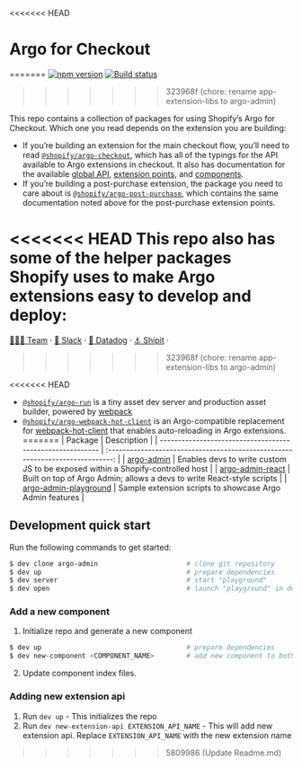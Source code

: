 <<<<<<< HEAD
# Argo for Checkout
=======
[![npm version](https://badge.fury.io/js/%40shopify%2Fargo-admin.svg)](https://badge.fury.io/js/%40shopify%2Fargo-admin)
[![Build status](https://badge.buildkite.com/3d67b165eddeb5e37f963740fddaf81e5091a0fa16f288a075.svg)](https://buildkite.com/shopify/argo-admin)
>>>>>>> 323968f (chore: rename app-extension-libs to argo-admin)

This repo contains a collection of packages for using Shopify’s Argo for Checkout. Which one you read depends on the extension you are building:

- If you’re building an extension for the main checkout flow, you’ll need to read [`@shopify/argo-checkout`](packages/argo-checkout), which has all of the typings for the API available to Argo extensions in checkout. It also has documentation for the available [global API](packages/argo-checkout/documentation/globals.md), [extension points](packages/argo-checkout/documentation/extension-points.md), and [components](packages/argo-checkout/documentation/components.md).
- If you’re building a post-purchase extension, the package you need to care about is [`@shopify/argo-post-purchase`](packages/argo-post-purchase), which contains the same documentation noted above for the post-purchase extension points.

<<<<<<< HEAD
This repo also has some of the helper packages Shopify uses to make Argo extensions easy to develop and deploy:
=======
[🧙🏼‍♀️ Team](https://vault.shopify.io/teams/2045-Argo/work?subteams=yes&order=progress_asc&page=first_25&progress=Think_Explore_Build_Ongoing) &middot;
[💬 Slack](https://shopify.slack.com/archives/C010KF5GM37) &middot;
[🐶 Datadog](https://shopify.datadoghq.com/dashboard/aai-xje-9vn/app-extensions-core-dashboard?from_ts=1606166147939&live=true&to_ts=1606252547939) &middot;
[⚓️ Shipit](https://shipit.shopify.io/shopify/argo-admin/production) &middot;
>>>>>>> 323968f (chore: rename app-extension-libs to argo-admin)

<<<<<<< HEAD
- [`@shopify/argo-run`](packages/argo-run) is a tiny asset dev server and production asset builder, powered by [webpack](https://webpack.js.org)
- [`@shopify/argo-webpack-hot-client`](packages/argo-webpack-hot-client) is an Argo-compatible replacement for [webpack-hot-client](https://github.com/webpack-contrib/webpack-hot-client) that enables auto-reloading in Argo extensions.
=======
| Package                                                   |                                  Description                                   |
| --------------------------------------------------------- | :----------------------------------------------------------------------------: |
| [argo-admin](./packages/argo-admin/README.md)             | Enables devs to write custom JS to be exposed within a Shopify-controlled host |
| [argo-admin-react](./packages/argo-admin-react/README.md) |     Built on top of Argo Admin; allows a devs to write React-style scripts     |
| [argo-admin-playground](./packages/argo-admin-playground/README.md)   |  Sample extension scripts to showcase Argo Admin features          |

## Development quick start

Run the following commands to get started:

```bash
$ dev clone argo-admin                      # clone git repository
$ dev up                                    # prepare dependencies
$ dev server                                # start "playground"
$ dev open                                  # launch "playground" in default browser
```

### Add a new component

1. Initialize repo and generate a new component

```bash
$ dev up                                    # prepare dependencies
$ dev new-component <COMPONENT_NAME>        # add new component to both host and client
```

2. Update component index files.

### Adding new extension api

1. Run `dev up` - This initializes the repo
2. Run `dev new-extension-api EXTENSION_API_NAME` - This will add new extension api. Replace `EXTENSION_API_NAME` with the new extension name
>>>>>>> 5809986 (Update Readme.md)
